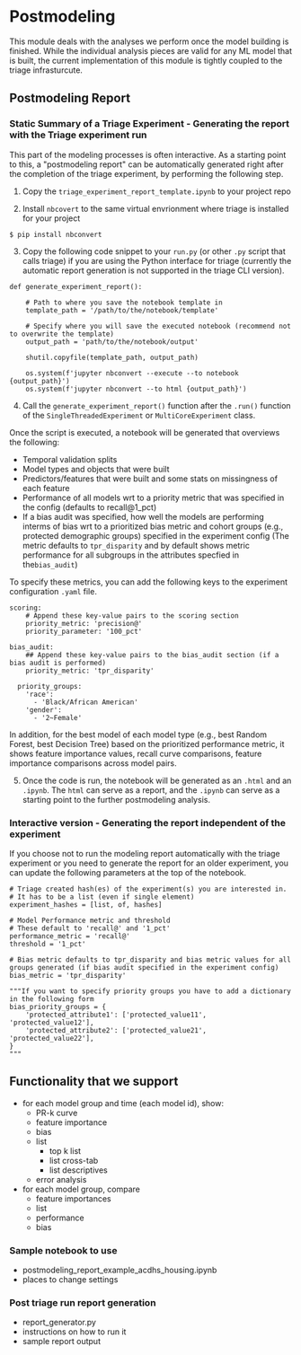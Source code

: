 # Postmodeling

This module deals with the analyses we perform once the model building is finished. While the individual analysis pieces are valid for any ML model that is built, the current implementation of this module is tightly coupled to the triage infrasturcute. 

## Postmodeling Report

### Static Summary of a Triage Experiment - Generating the report with the Triage experiment run
This part of the modeling processes is often interactive. As a starting point to this, a "postmodeling report" can be automatically generated right after the completion of the triage experiment, by performing the following step.  

1. Copy the `triage_experiment_report_template.ipynb` to your project repo

2. Install `nbcovert` to the same virtual envrionment where triage is installed for your project
```
$ pip install nbconvert
```

3. Copy the following code snippet to your `run.py` (or other `.py` script that calls triage) if you are using the Python interface for triage (currently the automatic report generation is not supported in the triage CLI version).  

```
def generate_experiment_report():

    # Path to where you save the notebook template in 
    template_path = '/path/to/the/notebook/template'

    # Specify where you will save the executed notebook (recommend not to overwrite the template)
    output_path = 'path/to/the/notebook/output'

    shutil.copyfile(template_path, output_path)

    os.system(f'jupyter nbconvert --execute --to notebook {output_path}')
    os.system(f'jupyter nbconvert --to html {output_path}')
```

4. Call the `generate_experiment_report()` function after the `.run()` function of the `SingleThreadedExperiment` or `MultiCoreExperiment` class.


Once the script is executed, a notebook will be generated that overviews the following:
- Temporal validation splits
- Model types and objects that were built
- Predictors/features that were built and some stats on missingness of each feature
- Performance of all models wrt to a priority metric that was specified in the config (defaults to recall@1_pct)
- If a bias audit was specified, how well the models are performing interms of bias wrt to a prioritized bias metric and cohort groups (e.g., protected demographic groups) specified in the experiment config (The metric defaults to `tpr_disparity` and by default shows metric performance for all subgroups in the attributes specfied in the`bias_audit`)

To specify these metrics, you can add the following keys to the experiment configuration `.yaml` file. 

```
scoring:
    # Append these key-value pairs to the scoring section
    priority_metric: 'precision@'
    priority_parameter: '100_pct' 
  
bias_audit:
    ## Append these key-value pairs to the bias_audit section (if a bias audit is performed)
    priority_metric: 'tpr_disparity'

  priority_groups:
    'race':
      - 'Black/African American'
    'gender':
      - '2~Female'
```

In addition, for the best model of each model type (e.g., best Random Forest, best Decision Tree) based on the prioritized performance metric, it shows feature importance values, recall curve comparisons, feature importance comparisons across model pairs. 

5. Once the code is run, the notebook will be generated as an `.html` and an `.ipynb`. The `html` can serve as a report, and the `.ipynb` can serve as a starting point to the further postmodeling analysis.  

### Interactive version - Generating the report independent of the experiment 

If you choose not to run the modeling report automatically with the triage experiment or you need to generate the report for an older experiment, you can update the following parameters at the top of the notebook. 

```
# Triage created hash(es) of the experiment(s) you are interested in. 
# It has to be a list (even if single element)
experiment_hashes = [list, of, hashes]

# Model Performance metric and threshold
# These default to 'recall@' and '1_pct'
performance_metric = 'recall@'
threshold = '1_pct'

# Bias metric defaults to tpr_disparity and bias metric values for all groups generated (if bias audit specified in the experiment config)
bias_metric = 'tpr_disparity'

"""If you want to specify priority groups you have to add a dictionary in the following form
bias_priority_groups = {
    'protected_attribute1': ['protected_value11', 'protected_value12'],
    'protected_attribute2': ['protected_value21', 'protected_value22'],
}
"""
```


## Functionality that we support
 - for each model group and time (each model id), show:
    - PR-k curve
    - feature importance
    - bias
    - list
       - top k list
       - list cross-tab
       - list descriptives
    - error analysis
 - for each model group, compare
    - feature importances
    - list
    - performance
    - bias

### Sample notebook to use
- postmodeling_report_example_acdhs_housing.ipynb
- places to change settings


### Post triage run report generation
- report_generator.py
- instructions on how to run it
- sample report output

